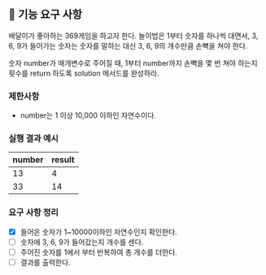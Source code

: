## 🚀 기능 요구 사항

배달이가 좋아하는 369게임을 하고자 한다. 놀이법은 1부터 숫자를 하나씩 대면서, 3, 6, 9가 들어가는 숫자는 숫자를 말하는 대신 3, 6, 9의 개수만큼 손뼉을 쳐야 한다.

숫자 number가 매개변수로 주어질 때, 1부터 number까지 손뼉을 몇 번 쳐야 하는지 횟수를 return 하도록 solution 메서드를 완성하라.

### 제한사항

- number는 1 이상 10,000 이하인 자연수이다.

### 실행 결과 예시

| number | result |
| ------ | ------ |
| 13     | 4      |
| 33     | 14     |

### 요구 사항 정리

- [x] 들어온 숫자가 1~10000이하인 자연수인지 확인한다.
- [ ] 숫자에 3, 6, 9가 들어갔는지 개수를 센다.
- [ ] 주어진 숫자를 1에서 부터 반복하여 총 개수를 더한다.
- [ ] 결과를 출력한다.

